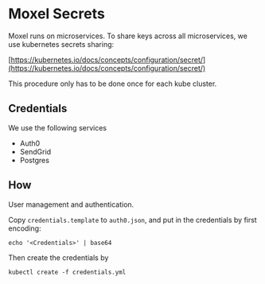 # Moxel Secrets

Moxel runs on microservices. To share keys across all microservices, we use kubernetes secrets sharing:

[https://kubernetes.io/docs/concepts/configuration/secret/](https://kubernetes.io/docs/concepts/configuration/secret/)

This procedure only has to be done once for each kube cluster.

## Credentials

We use the following services

* Auth0
* SendGrid
* Postgres


## How 

User management and authentication.

Copy `credentials.template` to `auth0.json`, and put in the credentials by first encoding:

```
echo '<Credentials>' | base64
```

Then create the credentials by 

```
kubectl create -f credentials.yml
```



